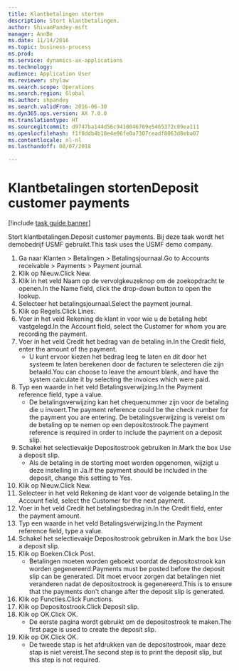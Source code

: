 ```yaml
--- 
title: Klantbetalingen storten
description: Stort klantbetalingen.
author: ShivamPandey-msft
manager: AnnBe
ms.date: 11/14/2016
ms.topic: business-process
ms.prod: 
ms.service: dynamics-ax-applications
ms.technology: 
audience: Application User
ms.reviewer: shylaw
ms.search.scope: Operations
ms.search.region: Global
ms.author: shpandey
ms.search.validFrom: 2016-06-30
ms.dyn365.ops.version: AX 7.0.0
ms.translationtype: HT
ms.sourcegitcommit: d9747ba144d56c9410846769e5465372c89ea111
ms.openlocfilehash: f1f8ddb4b18e4e06fe0a7307ceadf8063d8eba07
ms.contentlocale: nl-nl
ms.lasthandoff: 08/07/2018

---
```

# <a name="deposit-customer-payments"></a><span data-ttu-id="ac75b-103">Klantbetalingen storten</span><span class="sxs-lookup"><span data-stu-id="ac75b-103">Deposit customer payments</span></span>

[!include [task guide banner](../../includes/task-guide-banner.md)]

<span data-ttu-id="ac75b-104">Stort klantbetalingen.</span><span class="sxs-lookup"><span data-stu-id="ac75b-104">Deposit customer payments.</span></span> <span data-ttu-id="ac75b-105">Bij deze taak wordt het demobedrijf USMF gebruikt.</span><span class="sxs-lookup"><span data-stu-id="ac75b-105">This task uses the USMF demo company.</span></span>

1. <span data-ttu-id="ac75b-106">Ga naar Klanten > Betalingen > Betalingsjournaal.</span><span class="sxs-lookup"><span data-stu-id="ac75b-106">Go to Accounts receivable > Payments > Payment journal.</span></span>
2. <span data-ttu-id="ac75b-107">Klik op Nieuw.</span><span class="sxs-lookup"><span data-stu-id="ac75b-107">Click New.</span></span>
3. <span data-ttu-id="ac75b-108">Klik in het veld Naam op de vervolgkeuzeknop om de zoekopdracht te openen.</span><span class="sxs-lookup"><span data-stu-id="ac75b-108">In the Name field, click the drop-down button to open the lookup.</span></span>
4. <span data-ttu-id="ac75b-109">Selecteer het betalingsjournaal.</span><span class="sxs-lookup"><span data-stu-id="ac75b-109">Select the payment journal.</span></span> 
5. <span data-ttu-id="ac75b-110">Klik op Regels.</span><span class="sxs-lookup"><span data-stu-id="ac75b-110">Click Lines.</span></span>
6. <span data-ttu-id="ac75b-111">Voer in het veld Rekening de klant in voor wie u de betaling hebt vastgelegd.</span><span class="sxs-lookup"><span data-stu-id="ac75b-111">In the Account field, select the Customer for whom you are recording the payment.</span></span>
7. <span data-ttu-id="ac75b-112">Voer in het veld Credit het bedrag van de betaling in.</span><span class="sxs-lookup"><span data-stu-id="ac75b-112">In the Credit field, enter the amount of the payment.</span></span>
    * <span data-ttu-id="ac75b-113">U kunt ervoor kiezen het bedrag leeg te laten en dit door het systeem te laten berekenen door de facturen te selecteren die zijn betaald.</span><span class="sxs-lookup"><span data-stu-id="ac75b-113">You can choose to leave the amount blank, and have the system calculate it by selecting the invoices which were paid.</span></span>  
8. <span data-ttu-id="ac75b-114">Typ een waarde in het veld Betalingsverwijzing.</span><span class="sxs-lookup"><span data-stu-id="ac75b-114">In the Payment reference field, type a value.</span></span>
    * <span data-ttu-id="ac75b-115">De betalingsverwijzing kan het chequenummer zijn voor de betaling die u invoert.</span><span class="sxs-lookup"><span data-stu-id="ac75b-115">The payment reference could be the check number for the payment you are entering.</span></span> <span data-ttu-id="ac75b-116">De betalingsverwijzing is vereist om de betaling op te nemen op een depositostrook.</span><span class="sxs-lookup"><span data-stu-id="ac75b-116">The payment reference is required in order to include the payment on a deposit slip.</span></span>  
9. <span data-ttu-id="ac75b-117">Schakel het selectievakje Depositostrook gebruiken in.</span><span class="sxs-lookup"><span data-stu-id="ac75b-117">Mark the box Use a deposit slip.</span></span>
    * <span data-ttu-id="ac75b-118">Als de betaling in de storting moet worden opgenomen, wijzigt u deze instelling in Ja.</span><span class="sxs-lookup"><span data-stu-id="ac75b-118">If the payment should be included in the deposit, change this setting to Yes.</span></span>  
10. <span data-ttu-id="ac75b-119">Klik op Nieuw.</span><span class="sxs-lookup"><span data-stu-id="ac75b-119">Click New.</span></span>
11. <span data-ttu-id="ac75b-120">Selecteer in het veld Rekening de klant voor de volgende betaling.</span><span class="sxs-lookup"><span data-stu-id="ac75b-120">In the Account field, select the Customer for the next payment.</span></span>
12. <span data-ttu-id="ac75b-121">Voer in het veld Credit het betalingsbedrag in.</span><span class="sxs-lookup"><span data-stu-id="ac75b-121">In the Credit field, enter the payment amount.</span></span>
13. <span data-ttu-id="ac75b-122">Typ een waarde in het veld Betalingsverwijzing.</span><span class="sxs-lookup"><span data-stu-id="ac75b-122">In the Payment reference field, type a value.</span></span>
14. <span data-ttu-id="ac75b-123">Schakel het selectievakje Depositostrook gebruiken in.</span><span class="sxs-lookup"><span data-stu-id="ac75b-123">Mark the box Use a deposit slip.</span></span>
15. <span data-ttu-id="ac75b-124">Klik op Boeken.</span><span class="sxs-lookup"><span data-stu-id="ac75b-124">Click Post.</span></span>
    * <span data-ttu-id="ac75b-125">Betalingen moeten worden geboekt voordat de depositostrook kan worden gegenereerd.</span><span class="sxs-lookup"><span data-stu-id="ac75b-125">Payments must be posted before the deposit slip can be generated.</span></span> <span data-ttu-id="ac75b-126">Dit moet ervoor zorgen dat betalingen niet veranderen nadat de depositostrook is gegenereerd.</span><span class="sxs-lookup"><span data-stu-id="ac75b-126">This is to ensure that the payments don't change after the deposit slip is generated.</span></span>  
16. <span data-ttu-id="ac75b-127">Klik op Functies.</span><span class="sxs-lookup"><span data-stu-id="ac75b-127">Click Functions.</span></span>
17. <span data-ttu-id="ac75b-128">Klik op Depositostrook.</span><span class="sxs-lookup"><span data-stu-id="ac75b-128">Click Deposit slip.</span></span>
18. <span data-ttu-id="ac75b-129">Klik op OK.</span><span class="sxs-lookup"><span data-stu-id="ac75b-129">Click OK.</span></span>
    * <span data-ttu-id="ac75b-130">De eerste pagina wordt gebruikt om de depositostrook te maken.</span><span class="sxs-lookup"><span data-stu-id="ac75b-130">The first page is used to create the deposit slip.</span></span>  
19. <span data-ttu-id="ac75b-131">Klik op OK.</span><span class="sxs-lookup"><span data-stu-id="ac75b-131">Click OK.</span></span>
    * <span data-ttu-id="ac75b-132">De tweede stap is het afdrukken van de depositostrook, maar deze stap is niet vereist.</span><span class="sxs-lookup"><span data-stu-id="ac75b-132">The second step is to print the deposit slip, but this step is not required.</span></span>  


